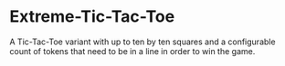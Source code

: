 # Extreme-Tic-Tac-Toe
A Tic-Tac-Toe variant with up to ten by ten squares
and a configurable count of tokens that need to be 
in a line in order to win the game. 
